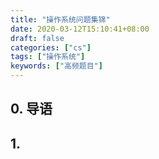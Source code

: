 ```yaml
---
title: "操作系统问题集锦"
date: 2020-03-12T15:10:41+08:00
draft: false
categories: ["cs"]
tags: ["操作系统"]
keywords: ["高频题目"]
---
```


## 0. 导语

## 1. 